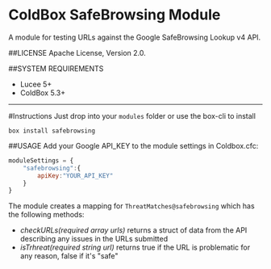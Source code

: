 ColdBox SafeBrowsing Module
==============================
A module for testing URLs against the Google SafeBrowsing Lookup v4 API.

##LICENSE
Apache License, Version 2.0.

##SYSTEM REQUIREMENTS
- Lucee 5+
- ColdBox 5.3+

---

#Instructions
Just drop into your `modules` folder or use the box-cli to install

`box install safebrowsing`

##USAGE
Add your Google API_KEY to the module settings in Coldbox.cfc:

```js
moduleSettings = {
	"safebrowsing":{
		apiKey:"YOUR_API_KEY"
	}
}
```

The module creates a mapping for `ThreatMatches@safebrowsing` which has the following methods:

- *checkURLs(required array urls)* returns a struct of data from the API describing any issues in the URLs submitted
- *isTrhreat(required string url)* returns true if the URL is problematic for any reason, false if it's "safe"